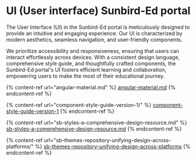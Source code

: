 # UI (User interface) Sunbird-Ed portal

The User Interface (UI) in the Sunbird-Ed portal is meticulously designed to provide an intuitive and engaging experience. Our UI is characterized by modern aesthetics, seamless navigation, and user-friendly components.

We prioritize accessibility and responsiveness, ensuring that users can interact effortlessly across devices. With a consistent design language, comprehensive style guide, and thoughtfully crafted components, the Sunbird-Ed portal's UI fosters efficient learning and collaboration, empowering users to make the most of their educational journey.

{% content-ref url="angular-material.md" %}
[angular-material.md](angular-material.md)
{% endcontent-ref %}

{% content-ref url="component-style-guide-version-1/" %}
[component-style-guide-version-1](component-style-guide-version-1/)
{% endcontent-ref %}

{% content-ref url="sb-styles-a-comprehensive-design-resource.md" %}
[sb-styles-a-comprehensive-design-resource.md](sb-styles-a-comprehensive-design-resource.md)
{% endcontent-ref %}

{% content-ref url="sb-themes-repository-unifying-design-across-platforms/" %}
[sb-themes-repository-unifying-design-across-platforms](sb-themes-repository-unifying-design-across-platforms/)
{% endcontent-ref %}
